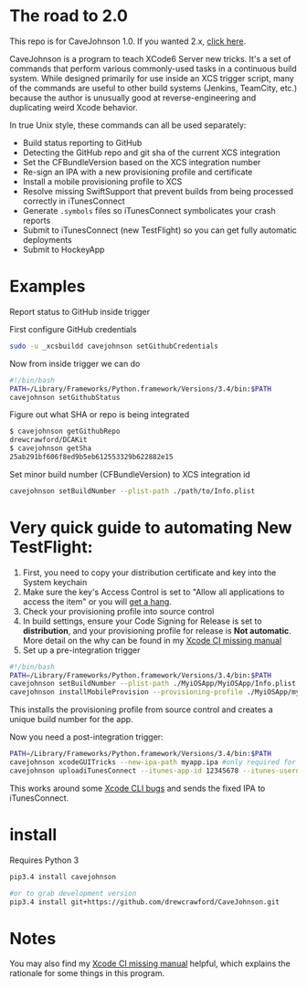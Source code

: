 # The road to 2.0

This repo is for CaveJohnson 1.0.  If you wanted 2.x, [click here](https://code.sealedabstract.com/drewcrawford/CaveJohnson2).

CaveJohnson is a program to teach XCode6 Server new tricks.  It's a set of commands that perform various commonly-used tasks in a continuous build system.  While designed primarily for use inside an XCS trigger script, many of the commands are useful to other build systems (Jenkins, TeamCity, etc.) because the author is unusually good at reverse-engineering and duplicating weird Xcode behavior.

In true Unix style, these commands can all be used separately:

* Build status reporting to GitHub
* Detecting the GitHub repo and git sha of the current XCS integration
* Set the CFBundleVersion based on the XCS integration number
* Re-sign an IPA with a new provisioning profile and certificate
* Install a mobile provisioning profile to XCS
* Resolve missing SwiftSupport that prevent builds from being processed correctly in iTunesConnect
* Generate `.symbols` files so iTunesConnect symbolicates your crash reports
* Submit to iTunesConnect (new TestFlight) so you can get fully automatic deployments
* Submit to HockeyApp

# Examples

Report status to GitHub inside trigger

First configure GitHub credentials

```bash
sudo -u _xcsbuildd cavejohnson setGithubCredentials
```

Now from inside trigger we can do

```bash
#!/bin/bash
PATH=/Library/Frameworks/Python.framework/Versions/3.4/bin:$PATH
cavejohnson setGithubStatus
```

Figure out what SHA or repo is being integrated

```bash
$ cavejohnson getGithubRepo
drewcrawford/DCAKit
$ cavejohnson getSha
25ab291bf606f8ed9b5eb612553329b622882e15
```

Set minor build number (CFBundleVersion) to XCS integration id

```bash
cavejohnson setBuildNumber --plist-path ./path/to/Info.plist
```

# Very quick guide to automating New TestFlight:

1.  First, you need to copy your distribution certificate and key into the System keychain
2.  Make sure the key's Access Control is set to "Allow all applications to access the item" or you will [get a hang](http://faq.sealedabstract.com/xcodeCI/#signing-for-distribution).
3.  Check your provisioning profile into source control
4.  In build settings, ensure your Code Signing for Release is set to **distribution**, and your provisioning profile for release is **Not automatic**.  More detail on the why can be found in my [Xcode CI missing manual](http://faq.sealedabstract.com/xcodeCI/#signing-for-distribution)
5.  Set up a pre-integration trigger

```bash
#!/bin/bash
PATH=/Library/Frameworks/Python.framework/Versions/3.4/bin:$PATH
cavejohnson setBuildNumber --plist-path ./MyiOSApp/MyiOSApp/Info.plist
cavejohnson installMobileProvision --provisioning-profile ./MyiOSApp/myIosApp.mobileprovision
```

This installs the provisioning profile from source control and creates a unique build number for the app.

Now you need a post-integration trigger:

```bash
PATH=/Library/Frameworks/Python.framework/Versions/3.4/bin:$PATH
cavejohnson xcodeGUITricks --new-ipa-path myapp.ipa #only required for projects that include Swift
cavejohnson uploadiTunesConnect --itunes-app-id 12345678 --itunes-username me@me.com --itunes-password mypassword --ipa-path myapp.ipa
```

This works around some [Xcode CLI bugs](http://faq.sealedabstract.com/xcodeCI/#the-case-of-the-missing-swiftsupport) and sends the fixed IPA to iTunesConnect.

# install

Requires Python 3

```bash
pip3.4 install cavejohnson

#or to grab development version
pip3.4 install git+https://github.com/drewcrawford/CaveJohnson.git
```

# Notes

You may also find my [Xcode CI missing manual](http://faq.sealedabstract.com/xcodeCI/) helpful, which explains the rationale for some things in this program.
